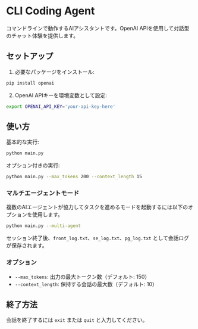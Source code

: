 # CLI Coding Agent

コマンドラインで動作するAIアシスタントです。OpenAI APIを使用して対話型のチャット体験を提供します。

## セットアップ

1. 必要なパッケージをインストール:
```bash
pip install openai
```

2. OpenAI APIキーを環境変数として設定:
```bash
export OPENAI_API_KEY='your-api-key-here'
```

## 使い方

基本的な実行:
```bash
python main.py
```

オプション付きの実行:
```bash
python main.py --max_tokens 200 --context_length 15
```

### マルチエージェントモード

複数のAIエージェントが協力してタスクを進めるモードを起動するには以下のオプションを使用します。

```bash
python main.py --multi-agent
```

セッション終了後、`front_log.txt`、`se_log.txt`、`pg_log.txt` として会話ログが保存されます。

### オプション
- `--max_tokens`: 出力の最大トークン数（デフォルト: 150）
- `--context_length`: 保持する会話の最大数（デフォルト: 10）

## 終了方法
会話を終了するには `exit` または `quit` と入力してください。
